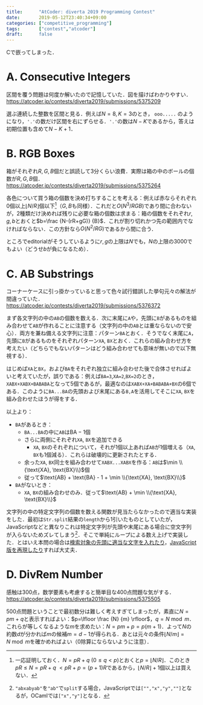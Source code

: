 ```yaml
---
title:      "AtCoder: diverta 2019 Programming Contest"
date:       2019-05-12T23:40:34+09:00
categories: ["competitive_programming"]
tags:       ["contest","atcoder"]
draft:      false
---
```


Cで嵌ってしまった．

# A. Consecutive Integers

区間を覆う問題は何度か解いたので記憶していた．図を描けばわかりやすい．https://atcoder.jp/contests/diverta2019/submissions/5375209

選ぶ連続した整数を区間と見る．例えば$N=8,K=3$のとき，
`ooo.....`
のようになり，`'.'`の数だけ区間を右にずらせる．`'.'`の数は$N-K$であるから，答えは初期位置も含めて$N-K+1$．

# B. RGB Boxes

箱がそれぞれ$R,G,B$個だと誤読して3分くらい浪費．実際は箱の中のボールの個数が$R,G,B$個．https://atcoder.jp/contests/diverta2019/submissions/5375264

各色について買う箱の個数を決め打ちすることを考える：例えば赤ならそれぞれ$0$個以上$\lfloor N/R \rfloor$個以下[^1]（$G,B$も同様）．これだと$O(N^{3}/RGB)$であり間に合わないが，2種類だけ決めれば残りに必要な箱の個数は求まる：箱の個数をそれぞれ$r,g,b$とおくと$b=\frac {N-(rR+gG)} {B}$．これが割り切れかつ先の範囲内でなければならない．この方針なら$O(N^2/RG)$であるから間に合う．

ところでeditorialがそうしているように$r,g$の上限は$N$でも，$N$の上限の$3000$でもよい（どうせ$b$が負になるため）．

[^1]: 一応証明しておく．$N=pR+q\ (0 \le q \lt p)$とおくと$p=\lfloor N/R \rfloor$．このとき$pR \le N = pR+q$ $\lt pR+p = (p+1) R$であるから，$\lfloor N/R \rfloor + 1$個以上は買えない．

# C. AB Substrings

コーナーケースに引っ掛かっていると思って色々試行錯誤した挙句元々の解法が間違っていた．https://atcoder.jp/contests/diverta2019/submissions/5376372

まず各文字列の中の`AB`の個数を数える．次に末尾に`A`や，先頭に`B`があるものを組み合わせて`AB`が作れることに注意する（文字列の中の`AB`とは重ならないので安心）．両方を兼ね備える文字列に注意：パターン`BA`とおく．そうでなく末尾に`A`，先頭に`B`があるものをそれぞれパターン`XA`, `BX`とおく．これらの組み合わせ方を考えたい（どちらでもないパターンはどう組み合わせても意味が無いので以下無視する）．

はじめば`XA`と`BX`，および`BA`をそれぞれ独立に組み合わせた後で合体させればよいと考えていたが，誤りである：例えば`BA=3`,`XA=2`,`BX=2`のとき，`XABX+XABX+BABABA`となって5個であるが，最適なのは`XABX+XA+BABABA+BX`の6個である．このように`BA...BA`の先頭および末尾にある`B,A`を活用してそこに`XA`, `BX`を組み合わせたほうが得をする．

以上より：

* `BA`があるとき：
	* `BA...BA`の中に`AB`は$\text{BA}-1$個
	* さらに両側にそれぞれ`XA`, `BX`を追加できる
		* `XA`, `BX`のそれぞれについて，それが1個以上あれば`AB`が1個増える（`XA`, `BX`も1個減る）．これらは破壊的に更新されたとする．
	* 余った`XA`, `BX`同士を組み合わせて`XABX...XABX`を作る：`AB`は$\min \\{\text{XA}, \text{BX}\\}$個
	* 従って$\text{AB} + \text{BA} - 1 + \min \\{\text{XA}, \text{BX}\\}$ 
* `BA`がないとき：
	* `XA`, `BX`の組み合わせのみ．従って$\text{AB} + \min \\{\text{XA}, \text{BX}\\}$

文字列の中の特定文字列の個数を数える関数が見当たらなかったので適当な実装をした．最初は`Str.split`結果の`length`から1引いたものとしていたが，JavaScriptなどと異なりこれは特定文字列が先頭や末尾にある場合に空文字列が入らないためズレてしまう[^2]．そこで単純にループによる数え上げで実装した．とはいえ本問の場合は[検索対象の先頭に適当な文字を入れたり](https://atcoder.jp/contests/diverta2019/submissions/5384221)，[JavaScript版を再現したり](https://atcoder.jp/contests/diverta2019/submissions/5411500)すれば大丈夫．

[^2]: `"abxabyab"`を`"ab"`で`split`する場合，JavaScriptでは`["","x","y",""]`となるが，OCamlでは`["x","y"]`となる．

# D. DivRem Number

感触は300点，数学要素も考慮すると簡単目な400点問題な気がする．https://atcoder.jp/contests/diverta2019/submissions/5375505

500点問題ということで最初数分は難しく考えすぎてしまったが，素直に$N=pm+q$と表示すればよい：$p=\lfloor \frac {N} {m} \rfloor$，$q=N \bmod m$．これらが等しくなるような$m$を求めたい：$N=pm+p=p(m+1)$．よって$N$の約数$d$が分かれば$m$の候補$m = d - 1$が得られる．あとは元々の条件$\lfloor N/m \rfloor = N \bmod m$を確かめればよい（$0$除算にならないように注意）．


